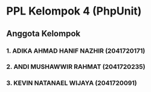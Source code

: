 # PPL Kelompok 4 (PhpUnit)

## Anggota Kelompok
### 1. ADIKA AHMAD HANIF NAZHIR (2041720171)
### 2. ANDI MUSHAWWIR RAHMAT (2041720235)
### 3. KEVIN NATANAEL WIJAYA (2041720091)
